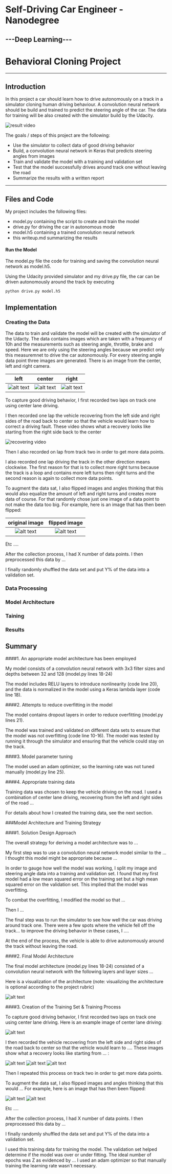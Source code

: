 # **Self-Driving Car Engineer - Nanodegree** 
## ---Deep Learning---
# Behavioral Cloning Project

---
[//]: # (Image References)

[image1]: ./writeup/left.jpg "left image"
[image2]: ./writeup/center.jpg "center image"
[image3]: ./writeup/right.jpg "right image"
[image4]: ./writeup/woflip.jpg "without flip image"
[image5]: ./writeup/wflip.jpg "with flip image"
[image6]: ./examples/placeholder_small.png "Normal Image"
[image7]: ./examples/placeholder_small.png "Flipped Image"


## Introduction
In this project a car should learn how to drive autonomously on a track in a simulator cloning human driving behaviour. A convolution neural network should be build and trained to predict the steering angle of the car. The data for training will be also created with the simulator build by the Udacity.

![result video](./writeup/run1.gif) 

The goals / steps of this project are the following:
* Use the simulator to collect data of good driving behavior
* Build, a convolution neural network in Keras that predicts steering angles from images
* Train and validate the model with a training and validation set
* Test that the model successfully drives around track one without leaving the road
* Summarize the results with a written report


---
## Files and Code

My project includes the following files:
* model.py containing the script to create and train the model
* drive.py for driving the car in autonomous mode
* model.h5 containing a trained convolution neural network 
* this writeup.md summarizing the results

#### Run the Model
The model.py file the code for training and saving the convolution neural network as model.h5.

Using the Udacity provided simulator and my drive.py file, the car can be driven autonomously around the track by executing 
```sh
python drive.py model.h5
```

## Implementation

### Creating the Data
The data to train and validate the model will be created with the simulator of the Udacty. The data contains images which are taken with a frequency of 10h and the measurements such as steering angle, throttle, brake and speed. Here we are only using the steering angles because we predict only this measuremnet to drive the car autonomously. For every steering angle data point three images are generated. There is an image from the center, left and right camera.

|left|center|right|
|:--------:|:------------:|:------------:|
|![alt text][image1]| ![alt text][image2]| ![alt text][image3]|

To capture good driving behavior, I first recorded two laps on track one using center lane driving. 

I then recorded  one lap the vehicle recovering from the left side and right sides of the road back to center so that the vehicle would learn how to correct a driving fault. 
These video shows what a recovery looks like starting from the right side back to the center

![recovering video](./writeup/recovering.gif) 

Then I also recorded on lap from track two in order to get more data points.

I also recorded one lap driving the track in the other direction means clockwise. The first reason for that is to collect more right turns because the track is a loop and contains more left turns then right turns and the second reason is again to collect more data points.

To augment the data sat, I also flipped images and angles thinking that this would also equalize the amount of left and right turns and creates more data of course. For that randomly chose just one image of a data point to not make the data too big. For example, here is an image that has then been flipped:

|original image|flipped image|
|:--------:|:------------:|
|![alt text][image4]| ![alt text][image5]| 



Etc ....

After the collection process, I had X number of data points. I then preprocessed this data by ...


I finally randomly shuffled the data set and put Y% of the data into a validation set. 


### Data Processing


### Model Architecture

### Taining

### Results

## Summary


####1. An appropriate model architecture has been employed

My model consists of a convolution neural network with 3x3 filter sizes and depths between 32 and 128 (model.py lines 18-24) 

The model includes RELU layers to introduce nonlinearity (code line 20), and the data is normalized in the model using a Keras lambda layer (code line 18). 

####2. Attempts to reduce overfitting in the model

The model contains dropout layers in order to reduce overfitting (model.py lines 21). 

The model was trained and validated on different data sets to ensure that the model was not overfitting (code line 10-16). The model was tested by running it through the simulator and ensuring that the vehicle could stay on the track.

####3. Model parameter tuning

The model used an adam optimizer, so the learning rate was not tuned manually (model.py line 25).

####4. Appropriate training data

Training data was chosen to keep the vehicle driving on the road. I used a combination of center lane driving, recovering from the left and right sides of the road ... 

For details about how I created the training data, see the next section. 

###Model Architecture and Training Strategy

####1. Solution Design Approach

The overall strategy for deriving a model architecture was to ...

My first step was to use a convolution neural network model similar to the ... I thought this model might be appropriate because ...

In order to gauge how well the model was working, I split my image and steering angle data into a training and validation set. I found that my first model had a low mean squared error on the training set but a high mean squared error on the validation set. This implied that the model was overfitting. 

To combat the overfitting, I modified the model so that ...

Then I ... 

The final step was to run the simulator to see how well the car was driving around track one. There were a few spots where the vehicle fell off the track... to improve the driving behavior in these cases, I ....

At the end of the process, the vehicle is able to drive autonomously around the track without leaving the road.

####2. Final Model Architecture

The final model architecture (model.py lines 18-24) consisted of a convolution neural network with the following layers and layer sizes ...

Here is a visualization of the architecture (note: visualizing the architecture is optional according to the project rubric)

![alt text][image1]

####3. Creation of the Training Set & Training Process

To capture good driving behavior, I first recorded two laps on track one using center lane driving. Here is an example image of center lane driving:

![alt text][image2]

I then recorded the vehicle recovering from the left side and right sides of the road back to center so that the vehicle would learn to .... These images show what a recovery looks like starting from ... :

![alt text][image3]
![alt text][image4]
![alt text][image5]

Then I repeated this process on track two in order to get more data points.

To augment the data sat, I also flipped images and angles thinking that this would ... For example, here is an image that has then been flipped:

![alt text][image6]
![alt text][image7]

Etc ....

After the collection process, I had X number of data points. I then preprocessed this data by ...


I finally randomly shuffled the data set and put Y% of the data into a validation set. 

I used this training data for training the model. The validation set helped determine if the model was over or under fitting. The ideal number of epochs was Z as evidenced by ... I used an adam optimizer so that manually training the learning rate wasn't necessary.
